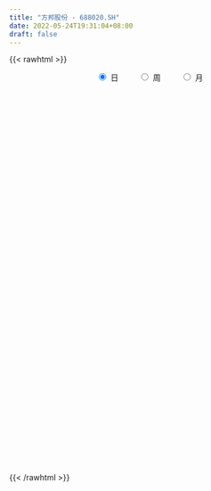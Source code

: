 ```yaml
---
title: "方邦股份 - 688020.SH"
date: 2022-05-24T19:31:04+08:00
draft: false
---
```

{{< rawhtml >}}
    <div style="text-align: center">
        <label style="padding: 1rem;"><input style="margin-right: .5rem" type="radio" name="period" value="D" checked onclick="period_change(this)">日</label>
        <label style="padding: 1rem;"><input style="margin-right: .5rem" type="radio" name="period" value="W" onclick="period_change(this)">周</label>
        <label style="padding: 1rem;"><input style="margin-right: .5rem" type="radio" name="period" value="M" onclick="period_change(this)">月</label>
    </div>
    <div id="chart" style="height: 700px;"></div> 
    <script type="text/javascript">
        const D_v = [3666.81,6803.16,4420.81,2783.64,3263.76,2470.0,2943.79,2548.84,2676.44,5166.38,3038.15,3524.56,5191.68,6495.1,3811.37,4361.28,4055.63,4668.73,4215.91,2843.44,5579.47,5071.84,2351.65,4974.06,10086.86,17170.64,13436.48,4296.76,10714.6,11180.48,5907.17,7900.59,5088.69,6640.58,6710.43,10003.31,6883.47,7806.72,4999.13,5527.89,8444.91,9562.41,5466.33,6210.65,4214.17,5694.07,2798.04,6512.53,8711.25,4828.78,4400.35,4202.35,10263.1,8561.25,7069.96,17285.31,20934.97,10396.71,6583.7,6446.18,4580.34,4896.36,6955.71,9936.83,4107.95,5902.93,6253.49,6201.95,8817.62,5491.62,4545.88,9169.31,4059.5,5976.08,7196.4,5702.14,5385.09,5632.39,6047.44,9536.7,9703.93,6408.96,5155.87,13600.99,7551.13,25831.26,14774.6,9024.3,7389.34,6772.91,9228.38,10922.26,6101.22,10384.15,7765.19,5537.72,2971.94,2654.36,2240.63,3490.07,1823.8,1146.08,852.32,1181.57,3032.31,4479.03,3039.98,4141.91,3668.04,8831.83,3514.01,2956.04,2399.52,1536.22,7729.42,14538.93,4610.62,11284.08,4157.88,7895.98,3059.12,3555.7,11111.12,7482.33,7071.64,5593.33,5013.78,7347.62,9629.37,15021.75,12659.24,6478.16,4433.28,5581.53,6275.64,6997.21,5407.51,12084.91,9993.27,4214.96,7848.1,6335.93,6492.85,7249.42,3343.3,2913.74,4148.36,10528.29,4464.01,4911.18,5995.14,3501.39,4253.06,4277.73,3362.94,2904.38,2690.22,4741.83,3617.18,5791.92,6203.54,2244.33,4134.53,10280.9,6496.74,10819.34,3357.57,3639.32,4495.45,4148.96,2943.6,4358.85,3230.29,1996.38,3716.86,3935.28,3475.65,5196.79,2061.62,3526.3,4085.24,2928.17,5029.72,2914.01,1739.62,3110.8,3893.79,4044.31,5482.03,4165.67,5871.79,5605.85,3826.21,6009.39,2646.13,2359.41,2931.4,2532.26,2313.31,4199.28,5860.87,5420.61,3227.84,3330.39,3048.68,4513.66,8472.99,2717.6,2452.43,2221.46,1923.21,1834.46,3214.58,1759.91,5474.72,2233.06,2433.34,3476.23,2922.99,2680.48,2966.31,3461.96,4828.81,3117.72,3431.34,3048.09,3352.2,2263.53,2430.24,3318.9,5810.07,6633.11,6878.13,11160.05,12484.27,7893.89,5470.26,4868.76,4403.28,5084.42,5360.27,8281.91,5665.79,3909.68,3610.01,5823.15,5170.09,5247.21,3046.92,4326.66]
const D_histogram = [0.0,-0.086402735,-0.034923502,-0.0585730612,-0.2124523754,-0.3019175722,-0.4061750211,-0.4086199868,-0.387813244,-0.1621694005,0.0637255285,0.1737233398,0.3127623353,0.4027220522,0.4178104364,0.4151345819,0.4862958656,0.4979832067,0.4151371544,0.2695055498,0.2593114255,0.0300186356,-0.1222836528,-0.2865881654,0.0615963941,0.3731666027,0.8882407932,1.0424886541,1.1974024293,1.4503800385,1.4056370535,1.4836926741,1.2936982539,1.0937118386,0.6315099865,0.3335672512,0.1324987558,-0.2647213234,-0.3656517214,-0.4917355937,-0.3523961969,-0.405328962,-0.4075797029,-0.5889235416,-0.8171131239,-0.7505779336,-0.7421952651,-0.8058065559,-0.4696801203,-0.1634927232,-0.0757542218,-0.0195956125,0.0976243696,-0.192310079,-0.0619547636,0.352426233,0.0410195901,-0.329018774,-0.399059012,-0.5981580098,-0.6658585436,-0.7730231267,-0.8886663537,-0.5916672252,-0.4956487575,-0.429260051,-0.302730181,-0.3449438709,-0.4930953847,-0.342181648,-0.1460911373,0.2809136121,0.5460206813,0.6037756244,0.614726752,0.5886489294,0.5527189808,0.414158229,0.2118848123,0.0838464289,0.1300413688,0.0181554856,-0.0873819224,0.1962129158,0.2763107135,0.8648569529,1.1472988072,1.2020543541,0.9289394361,0.6021035513,0.0860516117,-0.6308693241,-1.121243304,-1.3855262122,-1.8070552109,-1.8479110533,-1.9572489164,-1.7446442973,-1.5163466397,-1.2860863927,-1.1747653757,-0.9736554272,-0.739179592,-0.6282742314,-0.685490192,-0.5376989867,-0.2964936005,-0.1292518167,0.127814013,0.600626588,0.8284756056,0.9701680846,0.8515279295,0.6989881077,0.6857809798,0.9055978378,1.0960918708,1.5298195642,1.6818043519,1.8477953992,1.7736354083,1.6350799959,1.250326415,1.1092590099,0.9151595584,0.6616397424,0.5089215578,0.1699060407,-0.1993397115,-0.5442438628,-0.9186559809,-0.9789415033,-1.0000139834,-1.0146949702,-0.9379014994,-0.8456369686,-0.7497564966,-0.5108969032,-0.5224387123,-0.5596964996,-0.8484069783,-0.8925343052,-0.7403023624,-0.5912089568,-0.4537290829,-0.3874305864,-0.2097208387,0.1812504263,0.2909775379,0.3220593087,0.4264839656,0.5881928221,0.544400729,0.3100501317,0.1220230101,-0.0394524156,-0.1655776337,-0.1083798552,-0.0437166522,-0.1318478543,-0.3761700444,-0.4915480549,-0.5982439192,-0.8010377003,-1.0135336636,-1.0378403603,-0.9830629711,-0.8768145697,-0.6359135649,-0.5318051381,-0.4345649681,-0.4802515891,-0.5079713124,-0.4926350316,-0.559121425,-0.5490478797,-0.5765525921,-0.6166094637,-0.6356418938,-0.6073327645,-0.4663345147,-0.2971924861,-0.3083105943,-0.3194649658,-0.2119429998,-0.1449568046,-0.0716696694,-0.074877978,-0.1618523903,-0.2380402833,-0.0738765986,-0.1120285934,0.0596398395,0.2401082812,0.3786556287,0.4237895391,0.4038764646,0.3521935972,0.2609342495,0.0107463519,-0.2549031433,-0.4580010666,-0.5334360028,-0.6721430507,-0.8480544874,-0.7652117118,-0.3990558052,-0.1902218793,-0.033397761,0.0357321031,0.0886941292,0.1152252125,0.0201199438,-0.0067093033,-0.0311871249,0.0086961224,0.0246379069,0.0215100589,0.0166916845,-0.0695479181,-0.1488473018,-0.3005084101,-0.2598476048,-0.2911631519,-0.2770908385,-0.1908975239,0.0112874183,0.1207337998,0.1368570936,0.0901584113,-0.0171518542,-0.3515720853,-0.6095123236,-0.6536001725,-0.7482894396,-0.5977384729,-0.4211888042,-0.2282722078,-0.0398590972,0.2048683129,0.4218187057,0.7028366598,0.8417516616,0.9206892081,0.9615411637,1.0731061138,1.2315473569,1.2716872544,1.2633080067,1.118693203]
const D_fast = [0.0,-0.1080034188,-0.0652550612,-0.1035478858,-0.3105402938,-0.4754848837,-0.6812860878,-0.7858860502,-0.8620326185,-0.676931125,-0.4351048139,-0.2816761677,-0.0644465883,0.1261936416,0.2457346349,0.3468424258,0.539577676,0.6757608187,0.6966990551,0.6184438379,0.67307757,0.451289439,0.2684162373,0.0324646835,0.3960483415,0.8009102007,1.5380445895,1.9529146139,2.4071789964,3.0227516152,3.3294178936,3.7783966828,3.911826826,3.9852683704,3.6809440149,3.4663930924,3.2984492859,2.8350488759,2.6427055475,2.3936877769,2.4449281243,2.2906631188,2.1865174522,1.8579427281,1.4254748648,1.3043655717,1.1271994239,0.8621364941,1.0808428997,1.346157116,1.4149570619,1.4662167681,1.6078428426,1.2698308742,1.3846974987,1.8871850536,1.5860333082,1.1337402506,0.9639352596,0.6152967594,0.3811315896,0.0807112248,-0.2570985906,-0.1080162683,-0.13590999,-0.1768362963,-0.1259889716,-0.2544386292,-0.5258639891,-0.4604956644,-0.300927938,0.1963052144,0.5979174539,0.8066163031,0.9712491187,1.0923335285,1.194583325,1.1595621306,1.0102599169,0.9031831407,0.9818884228,0.874541411,0.7471585224,1.0798065896,1.2289820656,2.0337425433,2.6030090994,2.9582782348,2.9173981758,2.7410881788,2.2465491421,1.3719108753,0.6012260694,-0.0094383919,-0.8827311932,-1.3855647989,-1.9842148912,-2.2077713465,-2.3585603488,-2.4498216999,-2.6321920268,-2.6744959351,-2.6248149979,-2.6709781952,-2.8995667038,-2.8862002451,-2.7191182591,-2.5841894295,-2.2951700966,-1.6722008745,-1.2372329555,-0.8529984554,-0.7587566281,-0.736549423,-0.5783113059,-0.1320949885,0.3324220123,1.1486045967,1.7210404724,2.3489803695,2.7182292306,2.9884438172,2.91627184,3.0525191874,3.0872096256,2.9990997452,2.97361195,2.677072943,2.257992263,1.777027146,1.1729510327,0.8679301345,0.5968541585,0.3284994291,0.1708175252,0.0516728138,-0.0398858383,0.0712495293,-0.070901958,-0.2480838701,-0.7488960934,-1.0161569966,-1.0490006444,-1.047709478,-1.0236618749,-1.0542210249,-0.9289414869,-0.4926576153,-0.3101861192,-0.1985895212,0.0124561271,0.3212131891,0.4135212782,0.2566832138,0.0991618447,-0.0721766848,-0.2396963113,-0.2095934966,-0.1558594566,-0.2769526224,-0.6153173235,-0.8535823478,-1.1098391919,-1.512892398,-1.9787717772,-2.2625385641,-2.4535269177,-2.5664821586,-2.484559545,-2.5134024028,-2.5248034748,-2.6905529931,-2.8452655445,-2.9530880216,-3.1593547712,-3.2865431959,-3.4581860563,-3.6523952938,-3.8303381974,-3.9538622592,-3.929447638,-3.8346037309,-3.9227994877,-4.0138201007,-3.9592838847,-3.9285368906,-3.8731671727,-3.8950949759,-4.0225324858,-4.1582304495,-4.0125359146,-4.0786950577,-3.8921166648,-3.6516211529,-3.4184098983,-3.267328603,-3.1862725614,-3.1499070296,-3.1759328148,-3.4234341244,-3.7528094055,-4.0704075954,-4.2792015323,-4.5859443429,-4.9738694014,-5.0823295538,-4.8159375985,-4.6546591424,-4.5061844643,-4.4281215745,-4.3529860161,-4.2976486297,-4.3877239124,-4.4162304853,-4.4485050882,-4.4064478102,-4.384346549,-4.3820968823,-4.3827423356,-4.4863689177,-4.6028801269,-4.8296683377,-4.8539694335,-4.9580757686,-5.0132761648,-4.9748072312,-4.7698004345,-4.630170603,-4.5798330358,-4.6039921153,-4.7155903443,-5.1379035968,-5.5482219159,-5.755709808,-6.037471435,-6.0363550866,-5.9651026188,-5.8292540744,-5.6508057381,-5.3548612498,-5.0324561805,-4.5757290616,-4.2263761443,-3.9172662958,-3.6360290492,-3.2561875707,-2.7898594883,-2.4317977772,-2.1243500232,-1.9892915262]
const D_slow = [0.0,-0.0216006838,-0.0303315593,-0.0449748246,-0.0980879184,-0.1735673115,-0.2751110667,-0.3772660634,-0.4742193745,-0.5147617246,-0.4988303424,-0.4553995075,-0.3772089237,-0.2765284106,-0.1720758015,-0.068292156,0.0532818104,0.177777612,0.2815619006,0.3489382881,0.4137661445,0.4212708034,0.3906998902,0.3190528488,0.3344519474,0.427743598,0.6498037963,0.9104259598,1.2097765672,1.5723715768,1.9237808401,2.2947040087,2.6181285721,2.8915565318,3.0494340284,3.1328258412,3.1659505301,3.0997701993,3.0083572689,2.8854233705,2.7973243213,2.6959920808,2.5940971551,2.4468662697,2.2425879887,2.0549435053,1.869394689,1.66794305,1.55052302,1.5096498392,1.4907112837,1.4858123806,1.510218473,1.4621409532,1.4466522623,1.5347588206,1.5450137181,1.4627590246,1.3629942716,1.2134547691,1.0469901332,0.8537343516,0.6315677631,0.4836509568,0.3597387675,0.2524237547,0.1767412095,0.0905052417,-0.0327686044,-0.1183140164,-0.1548368007,-0.0846083977,0.0518967726,0.2028406787,0.3565223667,0.5036845991,0.6418643443,0.7454039015,0.7983751046,0.8193367118,0.851847054,0.8563859254,0.8345404448,0.8835936738,0.9526713521,1.1688855904,1.4557102922,1.7562238807,1.9884587397,2.1389846275,2.1604975304,2.0027801994,1.7224693734,1.3760878204,0.9243240176,0.4623462543,-0.0269659748,-0.4631270491,-0.842213709,-1.1637353072,-1.4574266511,-1.7008405079,-1.8856354059,-2.0427039638,-2.2140765118,-2.3485012585,-2.4226246586,-2.4549376128,-2.4229841095,-2.2728274625,-2.0657085611,-1.82316654,-1.6102845576,-1.4355375307,-1.2640922857,-1.0376928263,-0.7636698586,-0.3812149675,0.0392361205,0.5011849703,0.9445938223,1.3533638213,1.6659454251,1.9432601775,2.1720500671,2.3374600027,2.4646903922,2.5071669024,2.4573319745,2.3212710088,2.0916070136,1.8468716377,1.5968681419,1.3431943994,1.1087190245,0.8973097824,0.7098706582,0.5821464324,0.4515367543,0.3116126295,0.0995108849,-0.1236226914,-0.308698282,-0.4565005212,-0.5699327919,-0.6667904385,-0.7192206482,-0.6739080416,-0.6011636571,-0.52064883,-0.4140278386,-0.266979633,-0.1308794508,-0.0533669179,-0.0228611653,-0.0327242692,-0.0741186777,-0.1012136415,-0.1121428045,-0.1451047681,-0.2391472792,-0.3620342929,-0.5115952727,-0.7118546978,-0.9652381137,-1.2246982037,-1.4704639465,-1.6896675889,-1.8486459802,-1.9815972647,-2.0902385067,-2.210301404,-2.3372942321,-2.46045299,-2.6002333462,-2.7374953161,-2.8816334642,-3.0357858301,-3.1946963036,-3.3465294947,-3.4631131234,-3.5374112449,-3.6144888934,-3.6943551349,-3.7473408849,-3.783580086,-3.8014975033,-3.8202169979,-3.8606800954,-3.9201901663,-3.9386593159,-3.9666664643,-3.9517565044,-3.8917294341,-3.7970655269,-3.6911181421,-3.590149026,-3.5021006267,-3.4368670643,-3.4341804763,-3.4979062622,-3.6124065288,-3.7457655295,-3.9138012922,-4.125814914,-4.317117842,-4.4168817933,-4.4644372631,-4.4727867034,-4.4638536776,-4.4416801453,-4.4128738422,-4.4078438562,-4.409521182,-4.4173179633,-4.4151439326,-4.4089844559,-4.4036069412,-4.3994340201,-4.4168209996,-4.454032825,-4.5291599276,-4.5941218288,-4.6669126167,-4.7361853264,-4.7839097073,-4.7810878528,-4.7509044028,-4.7166901294,-4.6941505266,-4.6984384901,-4.7863315115,-4.9387095924,-5.1021096355,-5.2891819954,-5.4386166136,-5.5439138147,-5.6009818666,-5.6109466409,-5.5597295627,-5.4542748863,-5.2785657213,-5.0681278059,-4.8379555039,-4.597570213,-4.3292936845,-4.0214068453,-3.7034850317,-3.38765803,-3.1079847292]
const D_data = [['2021-05-13', 78.5796, 77.8976, 77.6604, 80.9021],['2021-05-14', 78.8365, 76.5437, 73.6875, 78.8365],['2021-05-17', 75.3083, 78.1249, 75.0414, 79.6963],['2021-05-18', 78.7574, 77.2157, 76.0989, 78.7574],['2021-05-19', 76.1187, 74.9822, 74.8141, 77.4232],['2021-05-20', 75.2688, 74.9031, 74.7153, 76.3954],['2021-05-21', 75.7234, 73.8753, 73.727, 75.7234],['2021-05-24', 73.8654, 74.488, 73.5294, 74.8833],['2021-05-25', 74.1717, 74.4485, 74.1322, 75.8123],['2021-05-26', 74.992, 77.3936, 74.1816, 77.6802],['2021-05-27', 76.4251, 78.5104, 76.4251, 78.6191],['2021-05-28', 77.8581, 77.9965, 77.6604, 79.9039],['2021-05-31', 78.629, 79.1725, 77.275, 79.2812],['2021-06-01', 79.1725, 79.4196, 78.6982, 81.0108],['2021-06-02', 80.0324, 79.0638, 77.9866, 80.3288],['2021-06-03', 79.2615, 79.1923, 78.3028, 80.8428],['2021-06-04', 79.8742, 80.6649, 78.4115, 81.8311],['2021-06-07', 82.0089, 80.5562, 80.0521, 82.0287],['2021-06-08', 80.6056, 79.5777, 79.3504, 81.6334],['2021-06-09', 80.0422, 78.4906, 78.4708, 80.4376],['2021-06-10', 78.8662, 80.0324, 78.5203, 81.584],['2021-06-11', 80.2318, 76.8117, 76.603, 80.9973],['2021-06-15', 77.1995, 76.762, 76.5533, 78.1937],['2021-06-16', 75.738, 75.6386, 75.1614, 79.506],['2021-06-17', 76.6626, 82.5184, 75.6187, 83.4928],['2021-06-18', 84.308, 84.0793, 83.622, 88.4836],['2021-06-21', 85.8788, 89.4579, 83.3933, 90.0545],['2021-06-22', 89.9749, 87.6386, 87.0917, 89.9749],['2021-06-23', 88.4737, 89.5375, 87.1912, 91.0089],['2021-06-24', 89.5375, 93.1365, 88.9907, 97.4115],['2021-06-25', 95.443, 91.3668, 90.4521, 95.443],['2021-06-28', 91.7645, 94.4588, 90.472, 95.2243],['2021-06-29', 94.6775, 92.2616, 91.4662, 95.3635],['2021-06-30', 92.699, 92.4306, 92.1025, 94.8863],['2021-07-01', 93.4049, 88.4637, 88.0164, 93.9318],['2021-07-02', 89.2989, 89.2889, 88.4936, 92.6394],['2021-07-05', 89.279, 89.786, 88.7421, 94.3494],['2021-07-06', 89.1398, 86.0976, 85.68, 91.7744],['2021-07-07', 86.1771, 88.6427, 85.7595, 89.4778],['2021-07-08', 89.3784, 87.7877, 86.8034, 89.955],['2021-07-09', 88.3643, 91.2177, 88.3643, 92.2715],['2021-07-12', 90.9691, 89.1299, 88.8117, 91.2177],['2021-07-13', 88.4836, 89.6667, 87.6087, 90.5217],['2021-07-14', 89.9749, 86.883, 86.1572, 89.9749],['2021-07-15', 87.0818, 84.9542, 84.4074, 87.0818],['2021-07-16', 85.1928, 87.8871, 84.9741, 88.7521],['2021-07-19', 88.3643, 87.042, 86.4952, 88.6626],['2021-07-20', 86.4952, 85.6203, 83.3933, 86.5947],['2021-07-21', 85.7993, 91.0884, 85.0934, 92.1423],['2021-07-22', 91.4662, 92.4207, 89.6369, 92.9575],['2021-07-23', 90.8697, 90.8697, 89.9749, 92.7289],['2021-07-26', 91.1183, 91.0387, 87.8871, 92.0429],['2021-07-27', 91.158, 92.5201, 88.9807, 94.0114],['2021-07-28', 91.2276, 87.1216, 83.4132, 91.2276],['2021-07-29', 87.4894, 92.0627, 87.4397, 92.8382],['2021-07-30', 89.4778, 97.4314, 88.593, 98.008],['2021-08-02', 99.6087, 88.9907, 88.8614, 100.414],['2021-08-03', 88.5035, 86.5052, 85.9981, 91.8937],['2021-08-04', 86.2964, 88.9807, 86.2964, 89.6866],['2021-08-05', 89.3685, 86.4157, 86.1075, 89.3685],['2021-08-06', 87.4795, 86.9923, 85.5309, 88.7918],['2021-08-09', 87.7976, 85.5806, 85.1133, 87.7976],['2021-08-10', 85.4016, 84.308, 84.1092, 86.4753],['2021-08-11', 84.5466, 89.4579, 84.0197, 89.4579],['2021-08-12', 89.4579, 87.6286, 87.4596, 90.9393],['2021-08-13', 89.279, 87.3701, 86.5251, 90.3229],['2021-08-16', 87.0023, 88.3842, 86.5947, 90.9691],['2021-08-17', 87.4198, 86.2566, 86.0976, 88.6725],['2021-08-18', 87.3005, 84.0793, 82.3196, 87.7976],['2021-08-19', 83.274, 87.4894, 83.1846, 88.1754],['2021-08-20', 88.1754, 88.7819, 85.68, 89.279],['2021-08-23', 88.2848, 93.4049, 88.2848, 94.24],['2021-08-24', 93.4646, 93.5839, 92.4505, 94.4289],['2021-08-25', 93.6634, 92.3411, 91.0984, 96.4372],['2021-08-26', 91.9136, 92.4704, 91.5656, 96.9641],['2021-08-27', 92.9476, 92.5101, 90.472, 95.2342],['2021-08-30', 92.2815, 92.7587, 90.482, 94.0412],['2021-08-31', 93.3552, 91.4861, 88.8912, 93.3552],['2021-09-01', 91.4861, 90.1241, 87.4994, 91.4861],['2021-09-02', 90.1241, 90.3925, 89.6568, 94.9956],['2021-09-03', 91.496, 92.5598, 89.7065, 96.1091],['2021-09-06', 93.4546, 90.5814, 90.0843, 93.4546],['2021-09-07', 91.168, 90.1638, 89.6767, 91.168],['2021-09-08', 90.9691, 95.6916, 90.0743, 96.9343],['2021-09-09', 96.3278, 94.4488, 93.0569, 97.2226],['2021-09-10', 94.1903, 103.2475, 93.4745, 108.6658],['2021-09-13', 103.2475, 102.7703, 101.4181, 108.0494],['2021-09-14', 101.3784, 102.0047, 99.4099, 105.3751],['2021-09-15', 100.6128, 98.4256, 97.6302, 102.4322],['2021-09-16', 98.6344, 97.0337, 96.2284, 99.211],['2021-09-17', 96.4472, 92.9575, 90.4919, 97.1431],['2021-09-22', 92.9575, 87.1713, 86.4256, 93.3552],['2021-09-23', 87.2111, 86.2964, 85.7794, 88.5731],['2021-09-24', 86.3063, 86.2964, 83.0155, 87.1713],['2021-09-27', 85.0238, 81.3453, 78.9393, 86.1771],['2021-09-28', 81.2061, 83.4928, 80.3411, 85.3022],['2021-09-29', 82.5284, 80.7289, 80.7289, 84.0992],['2021-09-30', 81.4845, 83.5226, 80.5499, 83.8904],['2021-10-08', 84.994, 83.5126, 82.1307, 84.994],['2021-10-11', 83.2343, 83.5126, 82.5184, 83.7612],['2021-10-12', 86.2666, 81.7728, 81.4745, 86.2666],['2021-10-13', 81.733, 82.6576, 81.047, 83.284],['2021-10-14', 83.4629, 83.3138, 82.2898, 83.4629],['2021-10-15', 83.0056, 81.8722, 81.4944, 83.0056],['2021-10-18', 83.3734, 79.0785, 78.0545, 83.3734],['2021-10-19', 79.0785, 81.0769, 78.5814, 82.3494],['2021-10-20', 81.0371, 82.6278, 79.7148, 83.105],['2021-10-21', 83.3933, 82.2898, 81.5242, 83.3933],['2021-10-22', 82.5284, 84.2185, 81.6336, 84.5864],['2021-10-25', 84.7156, 88.8614, 83.7115, 89.3486],['2021-10-26', 88.8614, 87.9567, 86.4952, 88.8614],['2021-10-27', 88.9807, 88.3246, 87.2906, 89.2392],['2021-10-28', 87.5093, 85.6104, 85.6104, 89.0901],['2021-10-29', 86.7736, 84.8548, 84.5068, 86.7736],['2021-11-01', 84.8548, 86.5151, 80.54, 87.9766],['2021-11-02', 92.3411, 90.472, 89.7562, 98.8034],['2021-11-03', 93.7131, 91.8937, 90.482, 93.733],['2021-11-04', 92.5797, 97.6104, 90.4919, 99.8374],['2021-11-05', 99.7877, 96.9343, 96.4372, 99.7877],['2021-11-08', 96.9741, 99.4297, 96.1489, 100.1853],['2021-11-09', 100.5731, 98.2268, 97.5408, 100.5731],['2021-11-10', 99.4099, 98.3759, 96.5466, 100.4041],['2021-11-11', 96.9343, 95.2442, 94.1506, 99.9169],['2021-11-12', 95.443, 98.0776, 93.7926, 99.1911],['2021-11-15', 98.3063, 97.6104, 95.8805, 99.1215],['2021-11-16', 98.7239, 96.6062, 95.453, 98.7239],['2021-11-17', 96.6062, 97.5805, 95.2243, 98.9028],['2021-11-18', 98.7636, 94.5383, 93.8523, 98.7636],['2021-11-19', 94.8366, 92.5797, 91.168, 96.6758],['2021-11-22', 92.7984, 90.989, 89.8258, 94.6377],['2021-11-23', 90.8498, 88.3941, 87.9269, 90.9691],['2021-11-24', 88.4836, 90.6709, 88.0064, 92.3411],['2021-11-25', 92.361, 90.3925, 89.4778, 92.361],['2021-11-26', 89.9252, 89.7761, 88.0959, 91.8341],['2021-11-29', 89.3784, 90.482, 88.5035, 92.4405],['2021-11-30', 90.2732, 90.5615, 89.3585, 93.8921],['2021-12-01', 90.6709, 90.5913, 89.9749, 92.3908],['2021-12-02', 90.5913, 92.878, 88.6825, 93.8225],['2021-12-03', 92.361, 90.0147, 89.5275, 92.878],['2021-12-06', 90.7206, 89.1796, 89.1497, 91.1381],['2021-12-07', 91.2177, 84.6063, 83.8208, 91.2177],['2021-12-08', 84.8747, 86.0677, 84.8647, 88.255],['2021-12-09', 84.5068, 88.1357, 84.5068, 88.9608],['2021-12-10', 87.8672, 88.3246, 86.3759, 89.279],['2021-12-13', 88.3743, 88.4637, 87.6684, 90.0644],['2021-12-14', 89.6667, 87.6982, 87.5093, 89.6667],['2021-12-15', 88.4637, 89.4182, 87.4894, 90.4024],['2021-12-16', 90.3229, 93.5242, 88.5532, 94.8067],['2021-12-17', 93.5242, 91.4563, 91.168, 93.5938],['2021-12-20', 90.472, 91.0188, 89.8556, 92.3511],['2021-12-21', 91.1978, 92.54, 91.1481, 94.9161],['2021-12-22', 92.5499, 94.3395, 92.2815, 94.8962],['2021-12-23', 94.926, 92.5101, 91.9136, 95.443],['2021-12-24', 92.5201, 89.6965, 89.5673, 93.0569],['2021-12-27', 90.9691, 89.2989, 88.3743, 91.0188],['2021-12-28', 89.3685, 88.7123, 88.4936, 90.0644],['2021-12-29', 88.9111, 88.2848, 86.9923, 89.4381],['2021-12-30', 88.4737, 90.2732, 88.1456, 92.2616],['2021-12-31', 91.844, 90.6212, 90.2831, 93.0868],['2022-01-04', 90.7802, 88.5532, 87.7777, 92.9774],['2022-01-05', 88.3643, 85.4613, 85.2724, 88.3743],['2022-01-06', 85.4016, 85.7098, 85.2823, 86.5052],['2022-01-07', 85.7098, 84.7156, 83.96, 86.7935],['2022-01-10', 85.6203, 82.0213, 81.1962, 85.6203],['2022-01-11', 82.9758, 79.9236, 79.7347, 83.7214],['2022-01-12', 79.7546, 80.6593, 79.0586, 80.8482],['2022-01-13', 79.7546, 80.7289, 78.8399, 81.1663],['2022-01-14', 80.2318, 80.8382, 79.5557, 81.8225],['2022-01-17', 81.0868, 82.6079, 80.3113, 82.8863],['2022-01-18', 82.8962, 81.0868, 80.8581, 82.8962],['2022-01-19', 81.902, 80.8681, 80.54, 82.3295],['2022-01-20', 81.1266, 78.5416, 78.1042, 81.1266],['2022-01-21', 79.4961, 77.8457, 77.0702, 79.4961],['2022-01-24', 77.8556, 77.6071, 77.0503, 78.5218],['2022-01-25', 77.2591, 75.6585, 75.569, 78.1141],['2022-01-26', 73.8987, 75.6386, 73.8987, 75.917],['2022-01-27', 73.8192, 74.2666, 73.5209, 75.5392],['2022-01-28', 74.6444, 73.0238, 72.1589, 75.0122],['2022-02-07', 73.4514, 72.1788, 71.9899, 74.4953],['2022-02-08', 72.8051, 71.8308, 71.115, 73.0736],['2022-02-09', 71.8408, 72.7852, 70.8466, 73.3619],['2022-02-10', 72.7852, 73.173, 71.5425, 73.7695],['2022-02-11', 73.5607, 70.5881, 69.5939, 73.9485],['2022-02-14', 69.8026, 69.7529, 67.6154, 70.091],['2022-02-15', 69.6635, 70.7571, 68.6096, 70.7571],['2022-02-16', 71.7214, 70.0413, 69.5939, 71.7214],['2022-02-17', 69.5939, 69.8722, 68.4207, 70.8068],['2022-02-18', 69.9418, 68.5002, 67.7049, 70.25],['2022-02-21', 67.7844, 66.5616, 66.3329, 68.5897],['2022-02-22', 66.6113, 65.5375, 64.6626, 66.6113],['2022-02-23', 66.3428, 68.1026, 64.9211, 69.2558],['2022-02-24', 68.0529, 65.2691, 64.6229, 68.2815],['2022-02-25', 66.2136, 67.6751, 65.6171, 68.0827],['2022-02-28', 67.6751, 68.3014, 65.7761, 68.5897],['2022-03-01', 67.9833, 68.3412, 67.9037, 68.878],['2022-03-02', 68.4903, 67.4563, 66.7505, 68.4903],['2022-03-03', 68.3909, 66.5218, 66.313, 68.4008],['2022-03-04', 65.7563, 65.7264, 65.6171, 66.7803],['2022-03-07', 65.7264, 64.593, 64.3147, 66.0346],['2022-03-08', 64.6328, 61.2923, 60.2583, 64.9211],['2022-03-09', 61.2923, 59.1051, 57.057, 61.6105],['2022-03-10', 60.1689, 57.8226, 57.4348, 60.5467],['2022-03-11', 57.6535, 57.743, 55.7347, 57.9518],['2022-03-14', 57.6834, 55.3371, 55.2078, 57.6834],['2022-03-15', 55.1183, 52.8317, 52.6925, 55.6751],['2022-03-16', 54.2733, 54.5715, 50.893, 55.2476],['2022-03-17', 55.5558, 58.2501, 54.7803, 60.5168],['2022-03-18', 59.1747, 56.9675, 56.6792, 59.1747],['2022-03-21', 57.5541, 56.5798, 56.0728, 57.5641],['2022-03-22', 56.7985, 55.4564, 55.009, 56.9477],['2022-03-23', 56.2318, 54.999, 54.7903, 56.2318],['2022-03-24', 55.347, 54.3329, 53.806, 55.6751],['2022-03-25', 54.661, 52.0463, 51.7878, 54.8598],['2022-03-28', 52.8317, 51.9468, 50.9228, 52.8317],['2022-03-29', 51.6088, 51.1913, 49.869, 51.8872],['2022-03-30', 51.3802, 51.4, 50.9527, 52.1954],['2022-03-31', 51.0322, 50.6345, 50.3164, 51.0918],['2022-04-01', 50.6345, 49.8193, 48.8151, 50.6345],['2022-04-06', 49.8193, 49.1631, 48.4672, 50.0579],['2022-04-07', 49.2923, 47.2443, 47.0057, 49.2923],['2022-04-08', 47.4829, 46.1606, 45.9419, 47.4829],['2022-04-11', 46.1606, 43.8044, 42.671, 46.1606],['2022-04-12', 44.2418, 45.0372, 42.7803, 45.2161],['2022-04-13', 45.0869, 43.2774, 43.1581, 45.2261],['2022-04-14', 43.3272, 42.8996, 42.8798, 44.4804],['2022-04-15', 43.7447, 43.2078, 41.8657, 43.9833],['2022-04-18', 43.6851, 44.6892, 42.1341, 45.4746],['2022-04-19', 44.4208, 43.7447, 43.1383, 45.415],['2022-04-20', 43.7447, 42.3429, 42.3031, 43.7447],['2022-04-21', 43.2277, 40.8914, 40.5732, 43.2277],['2022-04-22', 40.275, 39.072, 38.6842, 40.3346],['2022-04-25', 38.5749, 34.2004, 34.1706, 38.6644],['2022-04-26', 35.7712, 32.4705, 32.212, 35.7712],['2022-04-27', 32.0132, 33.1068, 30.9196, 33.1366],['2022-04-28', 32.908, 30.7903, 29.1598, 33.0074],['2022-04-29', 31.0985, 32.7091, 30.6213, 33.067],['2022-05-05', 34.3993, 32.729, 32.3711, 34.3993],['2022-05-06', 32.88, 32.88, 32.0, 33.11],['2022-05-09', 32.88, 32.95, 32.43, 34.17],['2022-05-10', 32.58, 34.1, 32.12, 34.48],['2022-05-11', 33.99, 34.47, 33.43, 35.85],['2022-05-12', 34.02, 36.31, 34.0, 37.18],['2022-05-13', 37.88, 35.55, 35.01, 37.88],['2022-05-16', 35.79, 35.39, 35.08, 36.88],['2022-05-17', 35.35, 35.32, 34.46, 35.81],['2022-05-18', 35.23, 36.8, 35.14, 37.56],['2022-05-19', 36.18, 38.45, 36.18, 38.55],['2022-05-20', 39.61, 37.96, 37.32, 39.61],['2022-05-23', 38.47, 37.95, 37.5, 38.47],['2022-05-24', 38.0, 36.32, 36.32, 38.8]]
const W_v = [376289.2100000001,348304.73,305894.69,220798.54,180849.41,99833.79,99431.43,55706.74,54208.95,86326.52,15306.52,29280.69,72833.41,94226.53,58541.92,43001.46,45209.76,46167.1,26058.88,33573.46,71685.21,54938.43,40898.01,21976.79,49077.71,77275.57,68925.13,71349.43,71261.55,110405.07,112656.05,71451.42,66258.97,55116.16,42679.57,31959.03,20447.29,26262.84,26726.86,31167.78,52552.95,54356.13,57780.74,44101.74,44541.62,33238.23,47656.12,33076.36,75642.82,87037.11,92186.57,52870.26,38703.97,71284.98,33736.45,20330.08,26371.9,33911.44,26730.25,20707.24,30874.1,20805.54,7796.05,43052.89,33902.11,32083.98,24742.76,20226.15,28808.32,23811.73,18409.7,51482.99,23298.08,23477.03,36965.31,53593.69,48838.62,25842.98,27362.13,33079.45,16583.12,9213.19,25883.08,20405.34,10959.84,14004.31,25140.13,15725.45,10899.95,16663.91,21996.73,16785.03,4365.87,17498.34,15882.0,16954.37,23915.06,22379.39,34583.21,45535.49,36343.6,33662.12,31147.63,27250.95,47381.97,48941.9,31799.78,31310.56,32103.43,36305.55,58548.21,47189.53,27407.63,18929.21,2240.63,8493.84,18361.27,19237.62,42320.93,33104.25,34655.74,44173.96,40758.54,32141.26,25397.7,22938.5,17316.55,18374.32,34593.87,19177.15,18320.96,17631.05,15702.53,24951.55,16478.59,21021.91,22083.32,11646.14,15377.26,8569.78,17887.92,17174.94,45049.45,10339.02,28795.67,23760.14,7373.58]
const W_histogram = [0.0,1.7120109402,1.7676315578,2.1455928148,0.9487095684,0.027126075,-0.4489856774,-0.9531455557,-1.3559183385,-1.497725324,-1.9012784514,-2.212450926,-1.9303914979,-1.8504467184,-2.2015287459,-2.2301454893,-2.0607280816,-1.8880999179,-1.5770024435,-1.1761426421,-0.3438676677,0.294238226,0.6698375191,1.0611333674,1.4280408733,2.3320302992,2.5823585076,2.6807342555,2.6054468624,3.1862159921,2.3412320456,2.1163673077,1.2623230917,0.4762837474,-0.5985260565,-1.1213630394,-1.5695088785,-1.3864822327,-0.912811478,-0.2408111188,0.5396460932,1.344681932,0.9550889758,0.9344738666,1.2275448691,0.9417174167,0.7768208789,0.9878755686,1.196717732,2.2861084261,1.4904747361,0.6169192103,0.8130068824,0.4091329727,-0.0061794964,-0.4447198575,-0.9740930896,-1.6363970614,-2.2300326914,-2.214005766,-2.3288328823,-2.2872926023,-2.0980324361,-1.9689085265,-2.2285472654,-2.2331858677,-1.7566882619,-1.2903456406,-0.5377884447,-0.1700663919,-0.0725364877,-0.2035437735,0.0631172803,0.1517892104,0.3957444392,0.0245151494,-0.5299938763,-0.9199714509,-1.217711522,-1.1680495495,-0.7605678935,-0.3363885672,-0.1691917518,-0.1115273022,-0.2009656574,-0.5748785961,-0.8917367981,-0.908212714,-0.7599782312,-0.4117347573,0.2243022376,0.4291471304,0.4358883018,0.4697541259,0.3342355885,0.5321889403,0.8348517018,0.7691821384,1.1840418706,1.8769117238,2.1057557421,2.2826597655,2.0768899407,2.0402143786,2.3352061573,1.7323428972,1.2846855091,1.020834501,1.0315218251,0.9766198865,1.5601523126,1.1709495869,0.4213770524,-0.2676564649,-0.705635721,-1.0657394661,-1.1013042001,-1.0382079173,-0.1839358555,0.4239439959,0.4207317938,0.2056523192,0.0627307377,-0.150699593,-0.0890755849,-0.1702443596,-0.164951343,-0.541261051,-1.0063565481,-1.4439542423,-1.9548342226,-2.3281277753,-2.5681140982,-2.6255233551,-2.6312087842,-2.9833000794,-3.0672637695,-3.2363467303,-3.2706033538,-3.3024710352,-3.2785949289,-3.2890550367,-3.4551199795,-3.2851628504,-2.7465287556,-2.0153838687,-1.4557728407]
const W_fast = [0.0,2.1400136752,2.6375421823,3.551901643,2.5921957887,1.677393814,1.0890356423,0.3465893751,-0.3951629924,-0.9114013089,-1.7902740491,-2.6545592552,-2.8550977015,-3.2377646016,-4.1392288157,-4.7253819313,-5.0711465441,-5.3705433598,-5.4536964963,-5.3468723554,-4.6005642979,-3.8888988478,-3.3458401749,-2.6892609848,-1.9653432605,-0.4783462598,0.4175715755,1.1861308873,1.7622052097,3.1395283375,2.8798524024,3.1840794914,2.6456160484,1.9786476409,0.7542063229,-0.0489714199,-0.8894944786,-1.053088391,-0.8076205059,-0.1958229263,0.719545809,1.8607521309,1.7099314186,1.922934776,2.5228919958,2.4724938975,2.5018025795,2.9598261613,3.4678477577,5.1287655583,4.7057505524,3.9864248292,4.3857642218,4.0841735554,3.6673162121,3.1175958866,2.3446993821,1.273296145,0.1221523421,-0.415322174,-1.1123575109,-1.6426403815,-1.9778883242,-2.3409915463,-3.1577671015,-3.7207021707,-3.6833766304,-3.5396204192,-2.9215103345,-2.5963048797,-2.5169090974,-2.6988023266,-2.4163619527,-2.2897427201,-1.9468513815,-2.3119518839,-2.9989593786,-3.618929816,-4.2210977676,-4.4634481825,-4.2461084998,-3.9060263153,-3.7811274379,-3.7513448138,-3.8910245834,-4.4086571711,-4.9484495727,-5.1919786671,-5.233738742,-4.9884289575,-4.2963164031,-3.9841847278,-3.8684714809,-3.7171671254,-3.7691267656,-3.4381261787,-2.9267504918,-2.8001245206,-2.0892543208,-0.9271565366,-0.1718735828,0.575695382,0.8891480423,1.3625260749,2.241319393,2.0715418571,1.9450558463,1.9364134635,2.2049812438,2.3942342768,3.3678047811,3.2713394521,2.6271111807,1.8711635472,1.2567753608,0.6302367492,0.3193459651,0.1228902686,0.9311783666,1.645044217,1.7470149633,1.5833485685,1.4561096714,1.2050044424,1.2443595543,1.1206296897,1.0846848706,0.5730598999,-0.1436247342,-0.942210989,-1.941799525,-2.8971250215,-3.779139869,-4.4929299646,-5.1564175898,-6.2543339048,-7.1051135374,-8.0832831806,-8.9351906427,-9.7926760828,-10.5884487088,-11.4211725758,-12.4510175134,-13.1023510969,-13.2503491911,-13.0230502712,-12.8273824535]
const W_slow = [0.0,0.428002735,0.8699106245,1.4063088282,1.6434862203,1.650267739,1.5380213197,1.2997349308,0.9607553461,0.5863240151,0.1110044023,-0.4421083292,-0.9247062037,-1.3873178833,-1.9377000698,-2.4952364421,-3.0104184625,-3.4824434419,-3.8766940528,-4.1707297133,-4.2566966302,-4.1831370738,-4.015677694,-3.7503943521,-3.3933841338,-2.810376559,-2.1647869321,-1.4946033682,-0.8432416526,-0.0466876546,0.5386203568,1.0677121837,1.3832929566,1.5023638935,1.3527323794,1.0723916195,0.6800143999,0.3333938417,0.1051909722,0.0449881925,0.1798997158,0.5160701988,0.7548424428,0.9884609094,1.2953471267,1.5307764809,1.7249817006,1.9719505927,2.2711300257,2.8426571322,3.2152758163,3.3695056189,3.5727573394,3.6750405826,3.6734957085,3.5623157441,3.3187924717,2.9096932064,2.3521850335,1.798683592,1.2164753714,0.6446522209,0.1201441118,-0.3720830198,-0.9292198361,-1.4875163031,-1.9266883685,-2.2492747787,-2.3837218898,-2.4262384878,-2.4443726097,-2.4952585531,-2.479479233,-2.4415319304,-2.3425958206,-2.3364670333,-2.4689655024,-2.6989583651,-3.0033862456,-3.295398633,-3.4855406063,-3.5696377481,-3.6119356861,-3.6398175116,-3.690058926,-3.833778575,-4.0567127745,-4.283765953,-4.4737605108,-4.5766942002,-4.5206186407,-4.4133318581,-4.3043597827,-4.1869212512,-4.1033623541,-3.970315119,-3.7616021936,-3.569306659,-3.2732961913,-2.8040682604,-2.2776293249,-1.7069643835,-1.1877418983,-0.6776883037,-0.0938867643,0.3391989599,0.6603703372,0.9155789625,1.1734594187,1.4176143904,1.8076524685,2.1003898652,2.2057341283,2.1388200121,1.9624110818,1.6959762153,1.4206501653,1.1610981859,1.1151142221,1.2211002211,1.3262831695,1.3776962493,1.3933789337,1.3557040355,1.3334351392,1.2908740493,1.2496362136,1.1143209509,0.8627318138,0.5017432533,0.0130346976,-0.5689972462,-1.2110257707,-1.8674066095,-2.5252088056,-3.2710338254,-4.0378497678,-4.8469364504,-5.6645872888,-6.4902050476,-7.3098537799,-8.132117539,-8.9958975339,-9.8171882465,-10.5038204354,-11.0076664026,-11.3716096128]
const W_data = [['2019-07-26', 104.2384, 98.0136, 73.4979, 134.2217],['2019-08-02', 100.8457, 124.8402, 98.5544, 130.7897],['2019-08-09', 125.9219, 110.3648, 109.5093, 139.5909],['2019-08-16', 111.122, 117.3173, 109.6371, 121.7426],['2019-08-23', 118.0057, 96.8138, 94.9946, 120.7592],['2019-08-30', 97.335, 95.1421, 91.9559, 99.115],['2019-09-06', 95.1126, 96.9909, 93.962, 103.9335],['2019-09-12', 97.0597, 93.6179, 93.4212, 100.826],['2019-09-20', 94.0112, 91.6609, 89.1041, 94.8668],['2019-09-27', 91.4544, 92.4181, 84.9051, 96.1451],['2019-09-30', 90.471, 86.3408, 86.2228, 91.5036],['2019-10-11', 86.1442, 83.8824, 83.0957, 87.3046],['2019-10-18', 84.5511, 89.4778, 82.1123, 94.8176],['2019-10-25', 87.2259, 86.2425, 84.2659, 93.4408],['2019-11-01', 85.8295, 78.2378, 76.743, 88.0126],['2019-11-08', 78.3263, 79.1523, 76.2415, 81.4338],['2019-11-15', 77.9133, 79.8997, 75.0516, 81.1191],['2019-11-22', 79.6538, 78.818, 76.4775, 83.6857],['2019-11-29', 78.3361, 79.9489, 75.799, 81.0699],['2019-12-06', 80.1455, 81.3256, 77.4904, 81.9648],['2019-12-13', 81.0699, 88.8681, 81.0306, 90.471],['2019-12-20', 88.996, 89.8023, 88.7108, 94.9061],['2019-12-27', 89.3205, 89.0648, 86.1245, 93.5687],['2020-01-03', 88.6124, 91.4839, 88.0126, 92.9295],['2020-01-10', 90.7661, 93.726, 89.9892, 96.863],['2020-01-17', 93.4212, 104.9759, 90.8644, 107.7589],['2020-01-23', 104.6514, 101.5341, 95.1913, 111.122],['2020-02-07', 84.6003, 102.429, 81.8566, 102.7633],['2020-02-14', 100.8457, 102.2716, 98.7118, 109.0274],['2020-02-21', 102.8125, 114.1312, 102.8125, 117.986],['2020-02-28', 115.3702, 97.7972, 97.1384, 130.298],['2020-03-06', 102.1733, 104.5727, 98.3381, 115.4981],['2020-03-13', 101.2391, 95.2896, 87.3046, 104.0909],['2020-03-20', 95.3879, 92.5951, 87.5307, 97.3547],['2020-03-27', 89.1238, 84.0791, 82.2991, 90.7661],['2020-04-03', 82.9973, 86.1442, 79.1327, 88.5928],['2020-04-10', 89.5663, 83.489, 83.2924, 90.3727],['2020-04-17', 83.3907, 89.5663, 82.7712, 92.3198],['2020-04-24', 90.471, 94.0997, 88.5043, 96.568],['2020-04-30', 93.7162, 99.2428, 85.5541, 99.9508],['2020-05-08', 97.6497, 104.6809, 96.4697, 120.9165],['2020-05-15', 106.2051, 110.0993, 100.1868, 110.0993],['2020-05-22', 110.9254, 97.2662, 95.4568, 114.0722],['2020-05-29', 97.2367, 101.6619, 92.8705, 102.547],['2020-06-05', 101.2882, 107.3655, 101.2882, 108.9586],['2020-06-12', 110.8762, 101.2017, 99.4228, 111.122],['2020-06-19', 100.8064, 102.4173, 97.5351, 102.7929],['2020-06-24', 103.4056, 108.2285, 103.4056, 109.4935],['2020-07-03', 108.2581, 110.5213, 103.7713, 117.1133],['2020-07-10', 110.5213, 126.848, 109.7406, 129.467],['2020-07-17', 126.848, 105.9653, 105.738, 128.4392],['2020-07-24', 106.7362, 101.7749, 101.6958, 116.0855],['2020-07-31', 103.1091, 114.4152, 99.8971, 116.5796],['2020-08-07', 115.9372, 107.339, 104.7793, 122.5489],['2020-08-14', 106.7362, 105.6589, 101.3499, 108.5942],['2020-08-21', 105.6688, 103.3858, 101.3994, 108.525],['2020-08-28', 104.2654, 99.5414, 97.8415, 105.2043],['2020-09-04', 100.3023, 94.0365, 91.714, 100.9744],['2020-09-11', 94.0365, 90.3107, 86.4958, 95.4103],['2020-09-18', 90.953, 94.8964, 90.3403, 95.5289],['2020-09-25', 94.8964, 91.378, 90.9728, 98.7112],['2020-09-30', 91.6053, 91.4175, 87.494, 92.7517],['2020-10-09', 92.564, 92.1884, 91.7239, 94.3726],['2020-10-16', 92.1884, 90.6467, 88.4527, 93.572],['2020-10-23', 91.2199, 83.6396, 83.3135, 91.2199],['2020-10-30', 83.6693, 84.1536, 82.5229, 87.3655],['2020-11-06', 85.0924, 89.6188, 83.3827, 92.396],['2020-11-13', 90.3798, 90.5281, 87.9585, 93.8389],['2020-11-20', 93.8488, 96.359, 90.5281, 97.6142],['2020-11-27', 96.3689, 93.9476, 92.307, 98.7013],['2020-12-04', 93.9575, 91.378, 91.2989, 96.1713],['2020-12-11', 92.3861, 87.9585, 86.6737, 96.3393],['2020-12-18', 87.2173, 92.9, 87.2173, 94.0859],['2020-12-25', 92.6233, 91.3681, 87.6521, 94.5801],['2020-12-31', 91.3681, 94.0958, 90.8147, 97.12],['2021-01-08', 94.1354, 85.8732, 82.2066, 95.0347],['2021-01-15', 85.3692, 80.5166, 75.8222, 85.4779],['2021-01-22', 79.6074, 79.0638, 77.8482, 83.8077],['2021-01-29', 77.779, 77.0872, 72.5608, 78.9255],['2021-02-05', 77.8087, 79.3603, 73.2526, 81.0305],['2021-02-10', 79.3603, 83.8274, 78.708, 84.875],['2021-02-19', 84.3117, 85.3494, 84.3117, 86.6836],['2021-02-26', 84.5686, 83.017, 81.3171, 86.6243],['2021-03-05', 83.3135, 81.6235, 81.0503, 88.4527],['2021-03-12', 81.8311, 79.0441, 77.868, 83.9855],['2021-03-19', 79.3405, 73.3712, 71.8492, 79.9928],['2021-03-26', 73.2823, 71.0586, 69.1907, 73.6479],['2021-04-02', 71.0685, 72.6004, 69.339, 74.1026],['2021-04-09', 73.4602, 73.727, 70.3174, 74.5473],['2021-04-16', 73.5887, 76.4646, 71.5033, 77.5814],['2021-04-23', 77.5715, 82.0188, 75.6147, 82.9182],['2021-04-30', 83.017, 78.5203, 76.8896, 83.2937],['2021-05-07', 77.5814, 76.3361, 75.6443, 79.4097],['2021-05-14', 75.2688, 76.5437, 73.6875, 81.0404],['2021-05-21', 75.3083, 73.8753, 73.727, 79.6963],['2021-05-28', 73.8654, 77.9965, 73.5294, 79.9039],['2021-06-04', 78.629, 80.6649, 77.275, 81.8311],['2021-06-11', 82.0089, 76.8117, 76.603, 82.0287],['2021-06-18', 77.1995, 84.0793, 75.1614, 88.4836],['2021-06-25', 85.8788, 91.3668, 83.3933, 97.4115],['2021-07-02', 91.7645, 89.2889, 88.0164, 95.3635],['2021-07-09', 89.279, 91.2177, 85.68, 94.3494],['2021-07-16', 90.9691, 87.8871, 84.4074, 91.2177],['2021-07-23', 88.3643, 90.8697, 83.3933, 92.9575],['2021-07-30', 91.1183, 97.4314, 83.4132, 98.008],['2021-08-06', 99.6087, 86.9923, 85.5309, 100.414],['2021-08-13', 87.7976, 87.3701, 84.0197, 90.9393],['2021-08-20', 87.0023, 88.7819, 82.3196, 90.9691],['2021-08-27', 88.2848, 92.5101, 88.2848, 96.9641],['2021-09-03', 92.2815, 92.5598, 87.4994, 96.1091],['2021-09-10', 93.4546, 103.2475, 89.6767, 108.6658],['2021-09-17', 103.2475, 92.9575, 90.4919, 108.0494],['2021-09-24', 92.9575, 86.2964, 83.0155, 93.3552],['2021-09-30', 85.0238, 83.5226, 78.9393, 86.1771],['2021-10-08', 84.994, 83.5126, 82.1307, 84.994],['2021-10-15', 83.2343, 81.8722, 81.047, 86.2666],['2021-10-22', 83.3734, 84.2185, 78.0545, 84.5864],['2021-10-29', 84.7156, 84.8548, 83.7115, 89.3486],['2021-11-05', 84.8548, 96.9343, 80.54, 99.8374],['2021-11-12', 96.9741, 98.0776, 93.7926, 100.5731],['2021-11-19', 98.3063, 92.5797, 91.168, 99.1215],['2021-11-26', 92.7984, 89.7761, 87.9269, 94.6377],['2021-12-03', 89.3784, 90.0147, 88.5035, 93.8921],['2021-12-10', 90.7206, 88.3246, 83.8208, 91.2177],['2021-12-17', 88.3743, 91.4563, 87.4894, 94.8067],['2021-12-24', 90.472, 89.6965, 89.5673, 95.443],['2021-12-31', 90.9691, 90.6212, 86.9923, 93.0868],['2022-01-07', 90.7802, 84.7156, 83.96, 92.9774],['2022-01-14', 85.6203, 80.8382, 78.8399, 85.6203],['2022-01-21', 81.0868, 77.8457, 77.0702, 82.8962],['2022-01-28', 77.8556, 73.0238, 72.1589, 78.5218],['2022-02-11', 73.4514, 70.5881, 69.5939, 74.4953],['2022-02-18', 69.8026, 68.5002, 67.6154, 71.7214],['2022-02-25', 67.7844, 67.6751, 64.6229, 69.2558],['2022-03-04', 67.6751, 65.7264, 65.6171, 68.878],['2022-03-11', 65.7264, 57.743, 55.7347, 66.0346],['2022-03-18', 57.6834, 56.9675, 50.893, 60.5168],['2022-03-25', 57.5541, 52.0463, 51.7878, 57.5641],['2022-04-01', 52.8317, 49.8193, 48.8151, 52.8317],['2022-04-08', 49.8193, 46.1606, 45.9419, 50.0579],['2022-04-15', 46.1606, 43.2078, 41.8657, 46.1606],['2022-04-22', 43.6851, 39.072, 38.6842, 45.4746],['2022-04-29', 38.5749, 32.7091, 29.1598, 38.6644],['2022-05-06', 34.3993, 32.88, 32.0, 34.3993],['2022-05-13', 32.88, 35.55, 32.12, 37.88],['2022-05-20', 35.79, 37.96, 34.46, 39.61],['2022-05-27', 38.47, 36.32, 36.32, 38.8]]
const M_v = [566955.3500000001,965015.02,310980.16,248432.96,166886.79,210349.68,208000.63,365672.1,246413.63,125656.29,208791.56,190846.77,314106.29,156985.71,127766.27,116835.03,100984.52,150237.55,155637.42,84758.84,78878.77,73701.92,59892.26,140851.33,156156.41,155173.15,177362.65,48333.36,167527.73,125279.7,90466.3,64294.52,77121.6,92158.32,70268.41]
const M_histogram = [0.0,-1.0172918519,-2.1609423472,-3.3082380236,-3.6960478566,-3.1303646277,-1.7956406183,-1.0689758614,-1.6000255385,-0.6368094635,0.1966496236,1.5723451089,2.3819169891,1.8275894694,0.9144234507,-0.1431724079,-0.1475633179,-0.1055680967,-1.1319984843,-1.3078350144,-2.1366862773,-1.9736377936,-1.6842669099,-0.5225710198,0.5992127161,0.9372542729,0.6354077172,0.5400966195,0.8571736917,1.0537739556,0.0353189436,-0.8697481585,-2.4804062196,-4.4597251858,-5.1817935253]
const M_fast = [0.0,-1.2716148148,-2.9555008969,-4.9298560792,-6.2416778764,-6.4585858044,-5.5727719496,-5.113351158,-6.0444072198,-5.2403935107,-4.3577720176,-2.5889902551,-1.1839391277,-1.28136928,-1.965929436,-3.0593183966,-3.1006001361,-3.084996939,-4.3944269477,-4.8972222314,-6.2602450636,-6.5906060283,-6.7223018721,-5.6912487369,-4.4196618221,-3.8473066971,-3.9903013234,-3.9505882662,-3.4192177711,-2.9591740183,-3.9687992944,-5.0913034361,-7.3220630522,-10.4163133148,-12.4338300356]
const M_slow = [0.0,-0.254322963,-0.7945585498,-1.6216180556,-2.5456300198,-3.3282211767,-3.7771313313,-4.0443752966,-4.4443816813,-4.6035840471,-4.5544216412,-4.161335364,-3.5658561168,-3.1089587494,-2.8803528867,-2.9161459887,-2.9530368182,-2.9794288423,-3.2624284634,-3.589387217,-4.1235587863,-4.6169682347,-5.0380349622,-5.1686777171,-5.0188745381,-4.7845609699,-4.6257090406,-4.4906848857,-4.2763914628,-4.0129479739,-4.004118238,-4.2215552776,-4.8416568325,-5.956588129,-7.2520365103]
const M_data = [['2019-07-31', 104.2384, 111.0827, 73.4979, 134.2217],['2019-08-30', 108.0736, 95.1421, 91.9559, 139.5909],['2019-09-30', 95.1126, 86.3408, 84.9051, 103.9335],['2019-10-31', 86.1442, 77.7068, 77.4904, 94.8176],['2019-11-29', 77.7166, 79.9489, 75.0516, 83.6857],['2019-12-31', 80.1455, 89.2221, 77.4904, 94.9061],['2020-01-23', 89.8712, 101.5341, 89.4877, 111.122],['2020-02-28', 84.6003, 97.7972, 81.8566, 130.298],['2020-03-31', 102.1733, 80.8831, 79.1327, 115.4981],['2020-04-30', 80.6372, 99.2428, 80.6372, 99.9508],['2020-05-29', 97.6497, 101.6619, 92.8705, 120.9165],['2020-06-30', 101.2882, 114.5437, 97.5351, 117.1133],['2020-07-31', 114.692, 114.4152, 99.8971, 129.467],['2020-08-31', 115.9372, 99.2251, 97.8415, 122.5489],['2020-09-30', 99.2251, 91.4175, 86.4958, 99.5908],['2020-10-30', 92.564, 84.1536, 82.5229, 94.3726],['2020-11-30', 85.0924, 93.9377, 83.3827, 98.7013],['2020-12-31', 93.9377, 94.0958, 86.6737, 97.12],['2021-01-29', 94.1354, 77.0872, 72.5608, 95.0347],['2021-02-26', 77.8087, 83.017, 73.2526, 86.6836],['2021-03-31', 83.3135, 70.1691, 69.1907, 88.4527],['2021-04-30', 70.3866, 78.5203, 70.2877, 83.2937],['2021-05-31', 77.5814, 79.1725, 73.5294, 81.0404],['2021-06-30', 79.1725, 92.4306, 75.1614, 97.4115],['2021-07-30', 93.4049, 97.4314, 83.3933, 98.008],['2021-08-31', 99.6087, 91.4861, 82.3196, 100.414],['2021-09-30', 91.4861, 83.5226, 78.9393, 108.6658],['2021-10-29', 84.994, 84.8548, 78.0545, 89.3486],['2021-11-30', 84.8548, 90.5615, 80.54, 100.5731],['2021-12-31', 90.6709, 90.6212, 83.8208, 95.443],['2022-01-28', 90.7802, 73.0238, 72.1589, 92.9774],['2022-02-28', 73.4514, 68.3014, 64.6229, 74.4953],['2022-03-31', 67.9833, 50.6345, 49.869, 68.878],['2022-04-29', 50.6345, 32.7091, 29.1598, 50.6345],['2022-05-31', 34.3993, 36.32, 32.0, 39.61]]
        const D_a = [null,null,null,null,null,null,null,73.5294,null,null,null,null,null,null,null,null,null,82.0287,null,null,null,null,null,75.1614,null,null,null,null,null,97.4115,null,null,null,null,null,null,null,null,null,null,null,null,null,null,null,null,null,83.3933,null,null,null,null,null,null,null,null,100.414,null,null,null,null,null,null,null,null,null,null,null,82.3196,null,null,null,null,null,96.9641,null,null,null,87.4994,null,null,null,null,null,null,108.6658,null,null,null,null,null,null,null,null,78.9393,null,null,null,null,null,null,null,null,null,null,null,null,null,null,null,null,null,null,null,null,null,null,null,null,null,100.5731,null,null,null,null,null,null,null,null,null,87.9269,null,null,null,null,93.8921,null,null,null,null,null,null,null,null,null,null,87.4894,null,null,null,null,null,95.443,null,null,null,null,null,null,null,null,null,null,null,null,null,null,null,null,null,null,null,null,null,null,null,null,null,null,null,null,null,null,null,null,null,null,null,null,null,null,null,null,null,null,null,null,null,null,null,null,null,null,null,null,null,null,null,null,null,null,null,null,null,null,null,null,null,null,null,null,null,null,null,null,null,null,null,null,null,null,null,null,null,29.1598,null,null,null,null,null,null,null,null,null,null,null,null,39.61,null,null]
const W_a = [null,null,139.5909,null,null,null,null,null,null,null,null,null,null,null,null,null,75.0516,null,null,null,null,null,null,null,null,null,null,null,null,null,130.298,null,null,null,null,79.1327,null,null,null,null,120.9165,null,null,null,null,null,97.5351,null,null,null,null,null,null,122.5489,null,null,null,null,86.4958,null,null,null,null,null,null,null,null,null,null,98.7013,null,null,null,null,null,null,null,null,null,null,null,null,null,null,null,null,69.1907,null,null,null,null,null,null,null,null,null,null,null,null,null,null,null,null,null,null,100.414,null,null,null,null,null,null,null,null,null,null,78.0545,null,null,null,null,null,null,null,null,95.443,null,null,null,null,null,null,null,null,null,null,null,null,null,null,null,null,29.1598,null,null,null,null]
const M_a = [null,139.5909,null,null,null,null,null,null,79.1327,null,null,null,null,null,null,null,null,null,null,null,null,null,null,null,null,null,108.6658,null,null,null,null,null,null,null,null]
        const D_b = [[{ coord: ['2021-05-24', 82.0287] }, { coord: ['2021-06-24', 75.1614] }],[{ coord: ['2021-06-24', 97.4115] }, { coord: ['2021-12-23', 83.3933] }]]
const W_b = [[{ coord: ['2019-08-09', 130.298] }, { coord: ['2021-12-24', 79.1327] }]]
const M_b = []
    </script>
{{< /rawhtml >}}